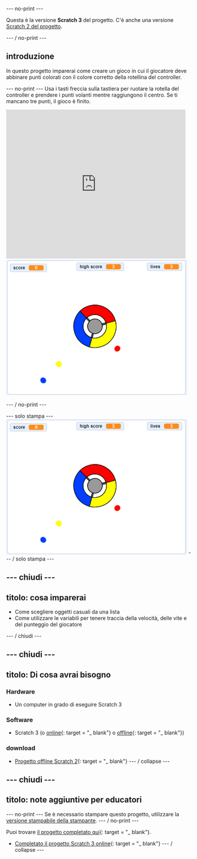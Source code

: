 \--- no-print \---

Questa è la versione **Scratch 3** del progetto. C'è anche una versione [Scratch 2 del progetto](https://projects.raspberrypi.org/en/projects/catch-the-dots-scratch2).

\--- / no-print \---

## introduzione

In questo progetto imparerai come creare un gioco in cui il giocatore deve abbinare punti colorati con il colore corretto della rotellina del controller.

\--- no-print \--- Usa i tasti freccia sulla tastiera per ruotare la rotella del controller e prendere i punti volanti mentre raggiungono il centro. Se ti mancano tre punti, il gioco è finito.

<div class="scratch-preview">
  <iframe allowtransparency="true" width="485" height="402" src="https://scratch.mit.edu/projects/embed/252923761/?autostart=false" frameborder="0" scrolling="no"></iframe>
  <img src="images/dots-final.png">
</div>

\--- / no-print \---

\--- solo stampa \--- ![Dots screenshot](images/dots-final.png) \--- / solo stampa \---

## \--- chiudi \---

## titolo: cosa imparerai

+ Come scegliere oggetti casuali da una lista
+ Come utilizzare le variabili per tenere traccia della velocità, delle vite e del punteggio del giocatore

\--- / chiudi \---

## \--- chiudi \---

## titolo: Di cosa avrai bisogno

### Hardware

+ Un computer in grado di eseguire Scratch 3

### Software

+ Scratch 3 (o [online](http://rpf.io/scratchon){: target = "_ blank"} o [offline](http://rpf.io/scratchoff){: target = "_ blank"})

### download

+ [Progetto offline Scratch 2](http://rpf.io/p/en/catch-the-dots-go){: target = "_ blank"} \--- / collapse \---

## \--- chiudi \---

## titolo: note aggiuntive per educatori

\--- no-print \--- Se è necessario stampare questo progetto, utilizzare la [versione stampabile della stampante](https://projects.raspberrypi.org/en/projects/catch-the-dots/print). \--- / no-print \---

Puoi trovare [il progetto completato qui](http://rpf.io/p/en/catch-the-dots-get){: target = "_ blank"}.

+ [Completato il progetto Scratch 3 online](https://scratch.mit.edu/projects/252923761/#editor){: target = "_ blank"} \--- / collapse \---